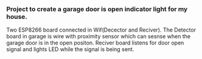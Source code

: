 ### Project to create a garage door is open indicator light for my house.

Two ESP8266 board connected in Wif(Decector and Reciver). The Detector board in garage is wire with proximity sensor which can sesnse when the garage door is in the open positon. Reciver board listens for door open signal and lights LED while the signal is being sent.

